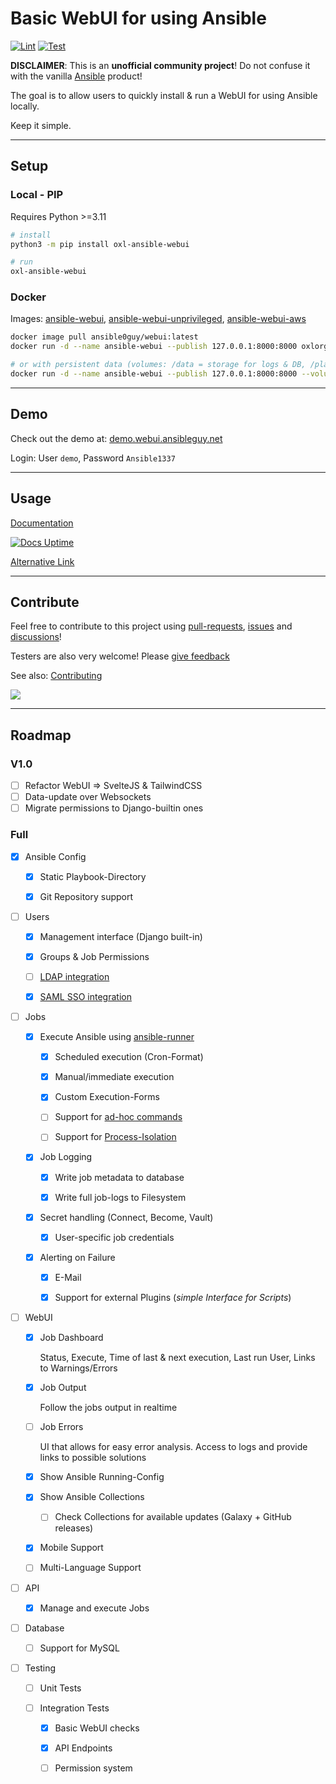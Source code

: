 # Basic WebUI for using Ansible

[![Lint](https://github.com/O-X-L/ansible-webui/actions/workflows/lint.yml/badge.svg?branch=latest)](https://github.com/O-X-L/ansible-webui/actions/workflows/lint.yml)
[![Test](https://github.com/O-X-L/ansible-webui/actions/workflows/test.yml/badge.svg?branch=latest)](https://github.com/O-X-L/ansible-webui/actions/workflows/test.yml)

**DISCLAIMER**: This is an **unofficial community project**! Do not confuse it with the vanilla [Ansible](https://ansible.com/) product!

The goal is to allow users to quickly install & run a WebUI for using Ansible locally.

Keep it simple.

----

## Setup

### Local - PIP

Requires Python >=3.11

```bash
# install
python3 -m pip install oxl-ansible-webui

# run
oxl-ansible-webui
```

### Docker

Images: [ansible-webui](https://hub.docker.com/r/oxlorg/ansible-webui), [ansible-webui-unprivileged](https://hub.docker.com/r/oxlorg/ansible-webui-unprivileged), [ansible-webui-aws](https://hub.docker.com/r/oxlorg/ansible-webui-aws)

```bash
docker image pull ansible0guy/webui:latest
docker run -d --name ansible-webui --publish 127.0.0.1:8000:8000 oxlorg/ansible-webui:latest

# or with persistent data (volumes: /data = storage for logs & DB, /play = ansible playbook base-directory)
docker run -d --name ansible-webui --publish 127.0.0.1:8000:8000 --volume $(pwd)/ansible/data:/data --volume $(pwd)/ansible/play:/play oxlorg/ansible-webui:latest
```

----

## Demo

Check out the demo at: [demo.webui.ansibleguy.net](https://demo.webui.ansibleguy.net)

Login: User `demo`, Password `Ansible1337`

----

## Usage

[Documentation](http://webui.ansibleguy.net/)

[![Docs Uptime](https://status.oxl.at/api/v1/endpoints/4--ansibleguy_ansible-webui-documentation/uptimes/7d/badge.svg)](https://status.oxl.at/endpoints/4--ansibleguy_ansible-webui-documentation)

[Alternative Link](https://ansible-webui.readthedocs.io/)

----

## Contribute

Feel free to contribute to this project using [pull-requests](https://github.com/O-X-L/ansible-webui/pulls), [issues](https://github.com/O-X-L/ansible-webui/issues) and [discussions](https://github.com/O-X-L/ansible-webui/discussions)!

Testers are also very welcome! Please [give feedback](https://github.com/O-X-L/ansible-webui/discussions)

See also: [Contributing](https://github.com/O-X-L/ansible-webui/blob/latest/CONTRIBUTE.md)

<img src="https://contrib.rocks/image?repo=O-X-L/ansible-webui&max=5" />

----

## Roadmap

### V1.0

- [ ] Refactor WebUI => SvelteJS & TailwindCSS
- [ ] Data-update over Websockets
- [ ] Migrate permissions to Django-builtin ones

### Full

- [x] Ansible Config

  - [x] Static Playbook-Directory

  - [x] Git Repository support

- [ ] Users

  - [x] Management interface (Django built-in)

  - [x] Groups & Job Permissions

  - [ ] [LDAP integration](https://github.com/django-auth-ldap/django-auth-ldap)

  - [x] [SAML SSO integration](https://github.com/grafana/django-saml2-auth)

- [ ] Jobs

  - [x] Execute Ansible using [ansible-runner](https://ansible.readthedocs.io/projects/runner/en/latest/python_interface/)

    - [x] Scheduled execution (Cron-Format)

    - [x] Manual/immediate execution

    - [x] Custom Execution-Forms

    - [ ] Support for [ad-hoc commands](https://docs.ansible.com/ansible/latest/command_guide/intro_adhoc.html)

    - [ ] Support for [Process-Isolation](https://ansible.readthedocs.io/projects/runner/en/stable/standalone/#running-with-process-isolation)

  - [x] Job Logging

    - [x] Write job metadata to database

    - [x] Write full job-logs to Filesystem

  - [x] Secret handling (Connect, Become, Vault)

    - [x] User-specific job credentials

  - [x] Alerting on Failure

    - [x] E-Mail

    - [x] Support for external Plugins (*simple Interface for Scripts*)

- [ ] WebUI

  - [x] Job Dashboard

      Status, Execute, Time of last & next execution, Last run User, Links to Warnings/Errors

  - [x] Job Output

      Follow the jobs output in realtime

  - [ ] Job Errors

      UI that allows for easy error analysis. Access to logs and provide links to possible solutions

  - [x] Show Ansible Running-Config

  - [x] Show Ansible Collections

    - [ ] Check Collections for available updates (Galaxy + GitHub releases)

  - [x] Mobile Support

  - [ ] Multi-Language Support

- [ ] API

  - [x] Manage and execute Jobs

- [ ] Database

  - [ ] Support for MySQL

- [ ] Testing

  - [ ] Unit Tests

  - [ ] Integration Tests

    - [x] Basic WebUI checks

    - [x] API Endpoints

    - [ ] Permission system

